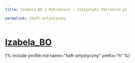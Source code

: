```yaml
---
title: Izabela_BO | Patromierz - statystyki Patronite.pl

permalink: /haft-artystyczny
---
```


# [Izabela_BO](https://patronite.pl/haft-artystyczny)

{% include profile.md name="haft-artystyczny" prefix="h" %}
